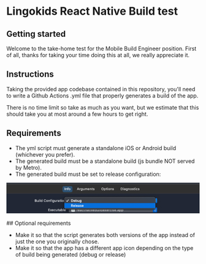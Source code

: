 # Lingokids React Native Build test

## Getting started

 Welcome to the take-home test for the Mobile Build Engineer position. First of all, thanks for taking your time doing this at all, we really appreciate it.

## Instructions

 Taking the provided app codebase contained in this repository, you'll need to write a Github Actions .yml file that properly generates a build of the app.

There is no time limit so take as much as you want, but we estimate that this should take you at most around a few hours to get right.

## Requirements

- The yml script must generate a standalone iOS or Android build (whichever you prefer).
- The generated build must be a standalone build (js bundle NOT served by Metro).
- The generated build must be set to release configuration:

<img src="/res/instructions/release_mode.png">

## Optional requirements

- Make it so that the script generates both versions of the app instead of just the one you originally chose.
- Make it so that the app has a different app icon depending on the type of build being generated (debug or release)